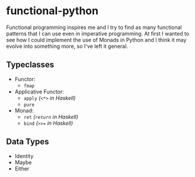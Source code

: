 # functional-python

Functional programming inspires me and I try to find as many functional patterns that I can use even in imperative programming.
At first I wanted to see how I could implement the use of Monads in Python and I think it may evolve into something more, so I've left it
general.

## Typeclasses

* Functor:
    * `fmap`
* Applicative Functor:
    * `apply` _(`<*>` in Haskell)_
    * `pure`
* Monad:
    * `ret` _(`return` in Haskell)_
    * `bind` _(`>>=` in Haskell)_

## Data Types

* Identity
* Maybe
* Either
